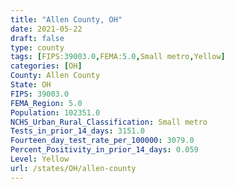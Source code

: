 ```yaml
---
title: "Allen County, OH"
date: 2021-05-22
draft: false
type: county
tags: [FIPS:39003.0,FEMA:5.0,Small metro,Yellow]
categories: [OH]
County: Allen County
State: OH
FIPS: 39003.0
FEMA_Region: 5.0
Population: 102351.0
NCHS_Urban_Rural_Classification: Small metro
Tests_in_prior_14_days: 3151.0
Fourteen_day_test_rate_per_100000: 3079.0
Percent_Positivity_in_prior_14_days: 0.059
Level: Yellow
url: /states/OH/allen-county
---
```



